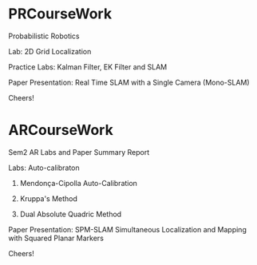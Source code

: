 # PRCourseWork
Probabilistic Robotics

Lab: 2D Grid Localization

Practice Labs: Kalman Filter, EK Filter and SLAM

Paper Presentation: Real Time SLAM with a Single Camera (Mono-SLAM)

Cheers!


# ARCourseWork

Sem2 AR Labs and Paper Summary Report

Labs: Auto-calibraton

1. Mendonça-Cipolla Auto-Calibration

2. Kruppa's Method

3. Dual Absolute Quadric Method

Paper Presentation: SPM-SLAM Simultaneous Localization and Mapping with Squared Planar Markers

Cheers!
